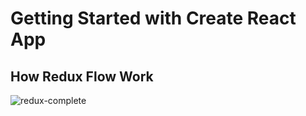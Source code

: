 # Getting Started with Create React App


## How Redux Flow Work
![redux-complete](https://github.com/abhinavash/redux-setup/tree/useDipactch/REDUX.png?raw=true)
